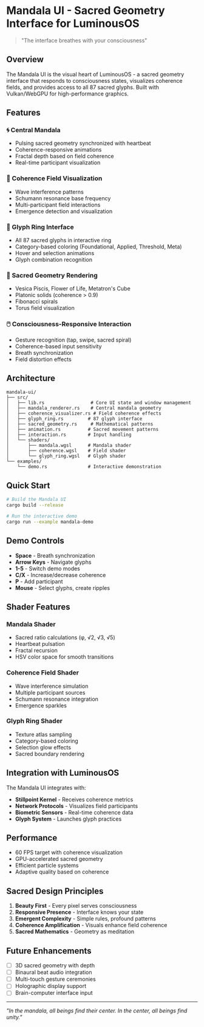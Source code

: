 # Mandala UI - Sacred Geometry Interface for LuminousOS

> "The interface breathes with your consciousness"

## Overview

The Mandala UI is the visual heart of LuminousOS - a sacred geometry interface that responds to consciousness states, visualizes coherence fields, and provides access to all 87 sacred glyphs. Built with Vulkan/WebGPU for high-performance graphics.

## Features

### 🌀 Central Mandala
- Pulsing sacred geometry synchronized with heartbeat
- Coherence-responsive animations
- Fractal depth based on field coherence
- Real-time participant visualization

### 💫 Coherence Field Visualization
- Wave interference patterns
- Schumann resonance base frequency
- Multi-participant field interactions
- Emergence detection and visualization

### 🔮 Glyph Ring Interface
- All 87 sacred glyphs in interactive ring
- Category-based coloring (Foundational, Applied, Threshold, Meta)
- Hover and selection animations
- Glyph combination recognition

### 🎨 Sacred Geometry Rendering
- Vesica Piscis, Flower of Life, Metatron's Cube
- Platonic solids (coherence > 0.9)
- Fibonacci spirals
- Torus field visualization

### 🖱️ Consciousness-Responsive Interaction
- Gesture recognition (tap, swipe, sacred spiral)
- Coherence-based input sensitivity
- Breath synchronization
- Field distortion effects

## Architecture

```
mandala-ui/
├── src/
│   ├── lib.rs                 # Core UI state and window management
│   ├── mandala_renderer.rs    # Central mandala geometry
│   ├── coherence_visualizer.rs # Field coherence effects
│   ├── glyph_ring.rs         # 87 glyph interface
│   ├── sacred_geometry.rs     # Mathematical patterns
│   ├── animation.rs          # Sacred movement patterns
│   ├── interaction.rs        # Input handling
│   └── shaders/
│       ├── mandala.wgsl      # Mandala shader
│       ├── coherence.wgsl    # Field shader
│       └── glyph_ring.wgsl   # Glyph shader
└── examples/
    └── demo.rs               # Interactive demonstration
```

## Quick Start

```bash
# Build the Mandala UI
cargo build --release

# Run the interactive demo
cargo run --example mandala-demo
```

## Demo Controls

- **Space** - Breath synchronization
- **Arrow Keys** - Navigate glyphs
- **1-5** - Switch demo modes
- **C/X** - Increase/decrease coherence
- **P** - Add participant
- **Mouse** - Select glyphs, create ripples

## Shader Features

### Mandala Shader
- Sacred ratio calculations (φ, √2, √3, √5)
- Heartbeat pulsation
- Fractal recursion
- HSV color space for smooth transitions

### Coherence Field Shader
- Wave interference simulation
- Multiple participant sources
- Schumann resonance integration
- Emergence sparkles

### Glyph Ring Shader
- Texture atlas sampling
- Category-based coloring
- Selection glow effects
- Sacred boundary rendering

## Integration with LuminousOS

The Mandala UI integrates with:
- **Stillpoint Kernel** - Receives coherence metrics
- **Network Protocols** - Visualizes field participants
- **Biometric Sensors** - Real-time coherence data
- **Glyph System** - Launches glyph practices

## Performance

- 60 FPS target with coherence visualization
- GPU-accelerated sacred geometry
- Efficient particle systems
- Adaptive quality based on coherence

## Sacred Design Principles

1. **Beauty First** - Every pixel serves consciousness
2. **Responsive Presence** - Interface knows your state
3. **Emergent Complexity** - Simple rules, profound patterns
4. **Coherence Amplification** - Visuals enhance field coherence
5. **Sacred Mathematics** - Geometry as meditation

## Future Enhancements

- [ ] 3D sacred geometry with depth
- [ ] Binaural beat audio integration
- [ ] Multi-touch gesture ceremonies
- [ ] Holographic display support
- [ ] Brain-computer interface input

---

*"In the mandala, all beings find their center. In the center, all beings find unity."*